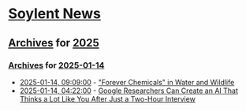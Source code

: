 # [Soylent News](../../../README.md)

## [Archives](../../index.md) for [2025](../index.md)

### [Archives](../../index.md) for [2025-01-14](index.md)

* [2025-01-14, 09:09:00](https://soylentnews.org/article.pl?sid=25/01/13/0522231&from=rss) - [\"Forever Chemicals\" in Water and Wildlife](https://soylentnews.org/article.pl?sid=25/01/13/0522231&from=rss)
* [2025-01-14, 04:22:00](https://soylentnews.org/article.pl?sid=25/01/13/0513203&from=rss) - [Google Researchers Can Create an AI That Thinks a Lot Like You After Just a Two-Hour Interview](https://soylentnews.org/article.pl?sid=25/01/13/0513203&from=rss)
